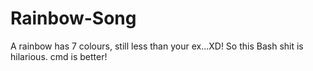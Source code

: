 # Rainbow-Song
A rainbow has 7 colours, still less than your ex...XD!
So this Bash shit is hilarious. cmd is better!